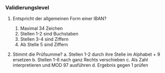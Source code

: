 ### Validierungslevel

1. Entspricht der allgemeinen Form einer IBAN? 
	1. Maximal 34 Zeichen
	2. Stellen 1-2 sind Buchstaben
	3. Stellen 3-4 sind Ziffern
	4. Ab Stelle 5 sind Ziffern

2. Stimmt die Prüfsumme?
	a. Stellen 1-2 durch ihre Stelle im Alphabet + 9 ersetzen
	b. Stellen 1-6 nach ganz Rechts verschieben
	c. Als Zahl interpretieren und MOD 97 ausführen
	d. Ergebnis gegen 1 prüfen

